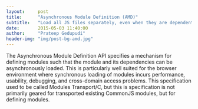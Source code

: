 ```yaml
---
layout:     post
title:      "Asynchronous Module Definition (AMD)"
subtitle:   "Load all JS files separately, even when they are dependent on each other"
date:       2015-05-03 11:40:00
author:     "Prateep Gedupudi"
header-img: "img/post-bg-amd.jpg"
---
```


<p>The Asynchronous Module Definition API specifies a mechanism for defining modules such that the module and its dependencies can be asynchronously loaded. This is particularly well suited for the browser environment where synchronous loading of modules incurs performance, usability, debugging, and cross-domain access problems. This specification used to be called Modules Transport/C, but this is specification is not primarily geared for transported existing CommonJS modules, but for defining modules.</p>
